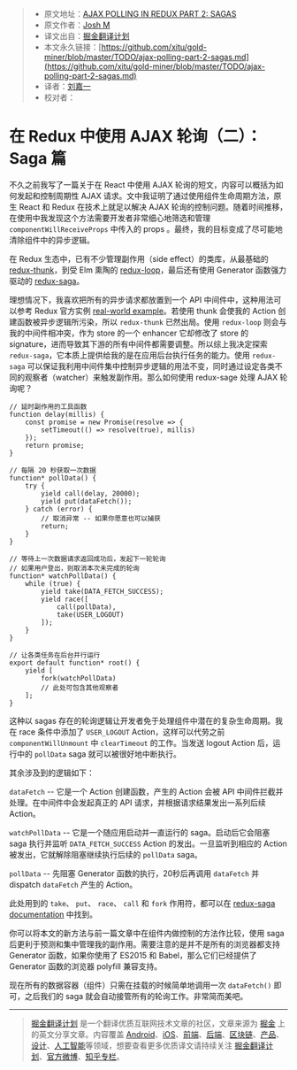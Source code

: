 > * 原文地址：[AJAX POLLING IN REDUX PART 2: SAGAS](http://notjoshmiller.com/ajax-polling-part-2-sagas/)
> * 原文作者：[Josh M](http://notjoshmiller.com/)
> * 译文出自：[掘金翻译计划](https://github.com/xitu/gold-miner)
> * 本文永久链接：[https://github.com/xitu/gold-miner/blob/master/TODO/ajax-polling-part-2-sagas.md](https://github.com/xitu/gold-miner/blob/master/TODO/ajax-polling-part-2-sagas.md)
> * 译者：[刘嘉一](https://github.com/lcx-seima)
> * 校对者：

# 在 Redux 中使用 AJAX 轮询（二）：Saga 篇

不久之前我写了一篇关于在 React 中使用 AJAX 轮询的短文，内容可以概括为如何发起和控制周期性 AJAX 请求。文中我证明了通过使用组件生命周期方法，原生 React 和 Redux 在技术上就足以解决 AJAX 轮询的控制问题。随着时间推移，在使用中我发现这个方法需要开发者非常细心地筛选和管理 `componentWillReceiveProps` 中传入的 props 。最终，我的目标变成了尽可能地清除组件中的异步逻辑。

在 Redux 生态中，已有不少管理副作用（side effect）的类库，从最基础的 [redux-thunk](https://github.com/gaearon/redux-thunk)，到受 Elm 熏陶的 [redux-loop](https://github.com/raisemarketplace/redux-loop)，最后还有使用 Generator 函数强力驱动的 [redux-saga](https://github.com/yelouafi/redux-saga/)。

理想情况下，我喜欢把所有的异步请求都放置到一个 API 中间件中，这种用法可以参考 Redux 官方实例 [real-world example](https://github.com/reactjs/redux/tree/master/examples/real-world)。若使用 thunk 会使我的 Action 创建函数被异步逻辑所污染，所以 `redux-thunk` 已然出局。使用 `redux-loop` 则会与我的中间件相冲突，作为 store 的一个 enhancer 它却修改了 store 的 signature，进而导致其下游的所有中间件都需要调整。所以综上我决定探索 `redux-saga`，它本质上提供给我的是在应用后台执行任务的能力。使用 `redux-saga` 可以保证我利用中间件集中控制异步逻辑的用法不变，同时通过设定各类不同的观察者（watcher）来触发副作用。那么如何使用 redux-sage 处理 AJAX 轮询呢？

```
// 延时副作用的工具函数
function delay(millis) {  
    const promise = new Promise(resolve => {
        setTimeout(() => resolve(true), millis)
    });
    return promise;
}

// 每隔 20 秒获取一次数据                                           
function* pollData() {  
    try {
        yield call(delay, 20000);
        yield put(dataFetch());
    } catch (error) {
        // 取消异常 -- 如果你愿意也可以捕获
        return;
    }
}

// 等待上一次数据请求返回成功后，发起下一轮轮询
// 如果用户登出，则取消本次未完成的轮询                                          
function* watchPollData() {  
    while (true) {             
        yield take(DATA_FETCH_SUCCESS);
        yield race([
            call(pollData),
            take(USER_LOGOUT)
        ]);
    }
}

// 让各类任务在后台并行运行                       
export default function* root() {  
    yield [
        fork(watchPollData)
        // 此处可包含其他观察者
    ];
}
```

这种以 sagas 存在的轮询逻辑让开发者免于处理组件中潜在的复杂生命周期。我在 race 条件中添加了 `USER_LOGOUT` Action，这样可以代劳之前 `componentWillUnmount` 中 `clearTimeout` 的工作。当发送 logout Action 后，运行中的 `pollData` saga 就可以被很好地中断执行。

其余涉及到的逻辑如下：

`dataFetch` -- 它是一个 Action 创建函数，产生的 Action 会被 API 中间件拦截并处理。在中间件中会发起真正的 API 请求，并根据请求结果发出一系列后续 Action。

`watchPollData` -- 它是一个随应用启动并一直运行的 saga。启动后它会阻塞 saga 执行并监听 `DATA_FETCH_SUCCESS` Action 的发出。一旦监听到相应的 Action 被发出，它就解除阻塞继续执行后续的 `pollData` saga。

`pollData` -- 先阻塞 Generator 函数的执行，20秒后再调用 `dataFetch` 并 dispatch `dataFetch` 产生的 Action。

此处用到的 `take`、 `put`、 `race`、 `call` 和 `fork` 作用符，都可以在 [redux-saga documentation](http://yelouafi.github.io/redux-saga/docs/api/index.html#effect-creators) 中找到。

你可以将本文的新方法与前一篇文章中在组件内做控制的方法作比较，使用 saga 后更利于预测和集中管理我的副作用。需要注意的是并不是所有的浏览器都支持 Generator 函数，如果你使用了 ES2015 和 Babel，那么它们已经提供了 Generator 函数的浏览器 polyfill 兼容支持。

现在所有的数据容器（组件）只需在挂载的时候简单地调用一次 `dataFetch()` 即可，之后我们的 saga 就会自动接管所有的轮询工作。非常简而美吧。

---

> [掘金翻译计划](https://github.com/xitu/gold-miner) 是一个翻译优质互联网技术文章的社区，文章来源为 [掘金](https://juejin.im) 上的英文分享文章。内容覆盖 [Android](https://github.com/xitu/gold-miner#android)、[iOS](https://github.com/xitu/gold-miner#ios)、[前端](https://github.com/xitu/gold-miner#前端)、[后端](https://github.com/xitu/gold-miner#后端)、[区块链](https://github.com/xitu/gold-miner#区块链)、[产品](https://github.com/xitu/gold-miner#产品)、[设计](https://github.com/xitu/gold-miner#设计)、[人工智能](https://github.com/xitu/gold-miner#人工智能)等领域，想要查看更多优质译文请持续关注 [掘金翻译计划](https://github.com/xitu/gold-miner)、[官方微博](http://weibo.com/juejinfanyi)、[知乎专栏](https://zhuanlan.zhihu.com/juejinfanyi)。
